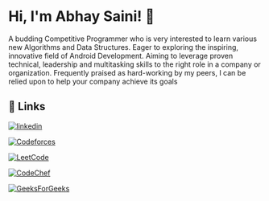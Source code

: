 
# Hi, I'm Abhay Saini! 👋
A budding Competitive Programmer who is very interested to learn various new Algorithms and Data Structures. Eager to exploring
the inspiring, innovative field of Android Development. Aiming to leverage proven technical, leadership and multitasking
skills to the right role in a company or organization. Frequently praised as hard-working by my peers, I can be relied upon to help
your company achieve its goals


## 🔗 Links 
[![linkedin](https://img.shields.io/badge/linkedin-0A66C2?style=for-the-badge&logo=linkedin&logoColor=white)](https://www.linkedin.com/in/abhay-saini-09bb71200/) 

[![Codeforces](https://img.shields.io/badge/Codeforces-445f9d?style=for-the-badge&logo=Codeforces&logoColor=white)](https://codeforces.com/profile/abhaysaini2000/)

[![LeetCode](https://img.shields.io/badge/LeetCode-000000?style=for-the-badge&logo=LeetCode&logoColor=#d16c06)](https://leetcode.com/abhaysaini2002/)

[![CodeChef](https://img.shields.io/badge/CodeChef-%23964B00.svg?style=for-the-badge&logo=CodeChef&logoColor=white)](https://www.codechef.com/users/abhaysaini2002/)

[![GeeksForGeeks](https://img.shields.io/badge/GeeksforGeeks-gray?style=for-the-badge&logo=geeksforgeeks&logoColor=35914c)](https://auth.geeksforgeeks.org/user/abhaysaini2000//)
